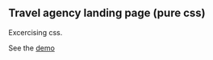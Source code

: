 ## Travel agency landing page (pure css)


Excercising css.


See the <a href="https://kurumkan.github.io/travel-agency-landing/">demo</a>